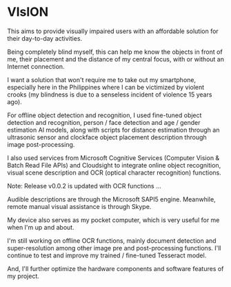 # VIsION
This aims to provide visually impaired users with an affordable solution for their day-to-day activities.

Being completely blind myself, this can help me know the objects in front of me, their placement and the distance of my central focus, with or without an Internet connection.

I want a solution that won't require me to take out my smartphone, especially here in the Philippines where I can be victimized by violent crooks (my blindness is due to a senseless incident of violence 15 years ago).

For offline object detection and recognition, I used fine-tuned object detection and recognition, person / face detection and age / gender estimation AI models, along with scripts for distance estimation through an ultrasonic sensor and clockface object placement description through image post-processing.

I also used services from Microsoft Cognitive Services (Computer Vision & Batch Read File APIs) and Cloudsight to integrate online object recognition, visual scene description and OCR (optical character recognition) functions.

Note:  Release v0.0.2 is updated with OCR functions ...

Audible descriptions are through the Microsoft SAPI5 engine. Meanwhile, remote manual visual assistance is through Skype.

My device also serves as my pocket computer, which is very useful for me when I'm up and about.

I'm still working on offline OCR functions, mainly document detection and super-resolution among other image pre and post-processing functions. I'll continue to test and improve my trained / fine-tuned Tesseract model.

And, I'll further optimize the hardware components and software features of my project.

